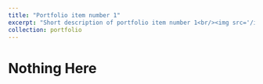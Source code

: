 ```yaml
---
title: "Portfolio item number 1"
excerpt: "Short description of portfolio item number 1<br/><img src='/images/500x300.png'>"
collection: portfolio
---
```


# Nothing Here
